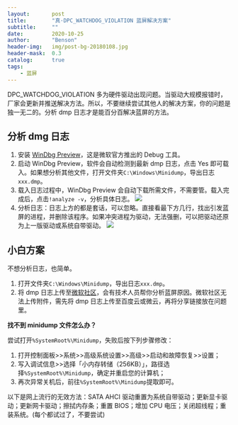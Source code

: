 ```yaml
---
layout:       post
title:        "真·DPC_WATCHDOG_VIOLATION 蓝屏解决方案"
subtitle:     ""
date:         2020-10-25
author:       "Benson"
header-img:   img/post-bg-20180108.jpg
header-mask:  0.3
catalog:      true
tags:
    - 蓝屏
---
```

DPC_WATCHDOG_VIOLATION 多为硬件驱动出现问题。当驱动大规模报错时，厂家会更新并推送解决方法。所以，不要继续尝试其他人的解决方案，你的问题是独一无二的。分析 dmp 日志才是能百分百解决蓝屏的方法。

## 分析 dmg 日志
1. 安装 [WinDbg Preview](https://www.microsoft.com/zh-cn/p/windbg/9pgjgd53tn86?rtc=1&activetab=pivot:overviewtab)，这是微软官方推出的 Debug 工具。
2. 启动 WinDbg Preview，软件会自动检测到最新 dmp 日志，点击 Yes 即可载入。如果想分析其他文件，打开文件夹`C:\Windows\Minidump`，导出日志`xxx.dmp`。
3. 载入日志过程中，WinDbg Preview 会自动下载所需文件，不需要管。载入完成后，点击`!analyze -v`，分析具体日志。
![](http://tc.seoipo.com/20201025223307.png)
4. 分析日志：日志上方的都是套话，可以忽略。直接看最下方几行，找出引发蓝屏的进程，并删除该程序。如果冲突进程为驱动，无法强删，可以把驱动还原为上一版驱动或系统自带驱动。
![](http://tc.seoipo.com/20201025224308.png)

## 小白方案
不想分析日志，也简单。
1. 打开文件夹`C:\Windows\Minidump`，导出日志`xxx.dmp`。
2. 将 dmp 日志上传至[微软社区](https://answers.microsoft.com/zh-hans/newthread?threadtype=Questions&cancelurl=/zh-hans/windows/forum&forum=windows&filter=)，会有技术人员帮你分析蓝屏原因。微软社区无法上传附件，需先将 dmp 日志上传至百度云或微云，再将分享链接放在问题里。

**找不到 minidump 文件怎么办？**

尝试打开`%SystemRoot%\Minidump`，失败后按下列步骤修改：

1. 打开控制面板>>系统>>高级系统设置>>高级>>启动和故障恢复>>设置；
2. 写入调试信息>>选择「小内存转储（256KB）」，路径选择`%SystemRoot%\Minidump`，确定并重启您的计算机；
3. 再次异常关机后，前往`%SystemRoot%\Minidump`提取即可。

以下是网上流行的无效方法：SATA AHCI 驱动重置为系统自带驱动；更新显卡驱动；更新网卡驱动；擦拭内存条；重置 BIOS；增加 CPU 电压；关闭超线程；重装系统。(每个都试过了，不要尝试)